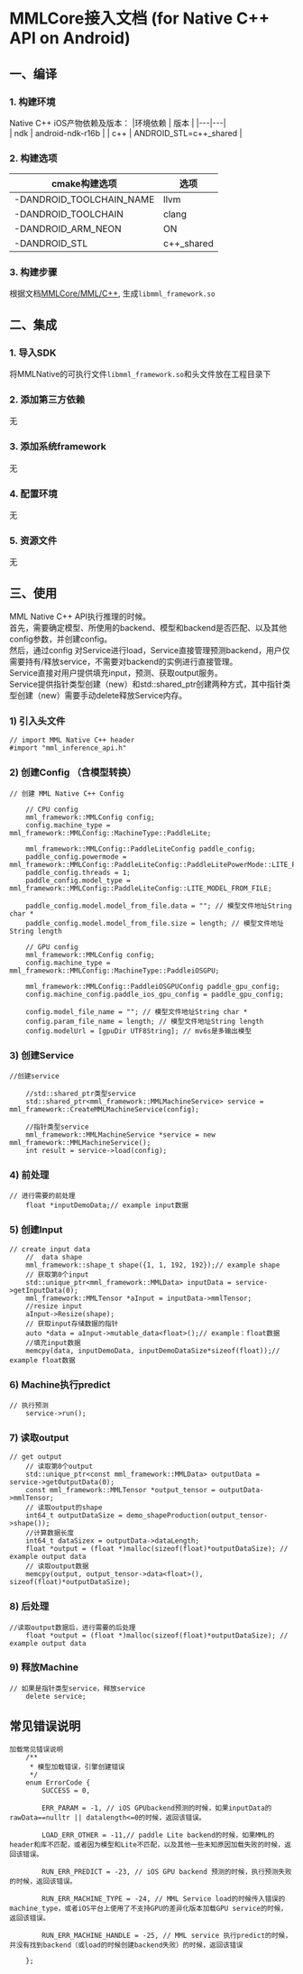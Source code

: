 # MMLCore接入文档 (for Native C++ API on Android)


## 一、编译
### 1. 构建环境
Native C++ iOS产物依赖及版本：
|环境依赖 | 版本 |
|---|---|  
| ndk | android-ndk-r16b |
| c++ | ANDROID_STL=c++_shared |



### 2. 构建选项
|cmake构建选项 | 选项 |
|---|---|  
| -DANDROID_TOOLCHAIN_NAME | llvm |
| -DANDROID_TOOLCHAIN | clang |
|-DANDROID_ARM_NEON | ON |
|-DANDROID_STL | c++_shared  |


### 3. 构建步骤
根据文档[MMLCore/MML/C++](MMLCore/MML/C%2B%2B/README.md), 生成`libmml_framework.so`

## 二、集成
### 1. 导入SDK
将MMLNative的可执行文件`libmml_framework.so`和头文件放在工程目录下


### 2. 添加第三方依赖
无

### 3. 添加系统framework
无

### 4. 配置环境
无

### 5. 资源文件
无

## 三、使用
   MML Native C++ API执行推理的时候。
   <br>
   首先，需要确定模型、所使用的backend、模型和backend是否匹配、以及其他config参数，并创建config。
   <br>
   然后，通过config 对Service进行load，Service直接管理预测backend，用户仅需要持有/释放service，不需要对backend的实例进行直接管理。
   <br>
   Service直接对用户提供填充input，预测、获取output服务。
   <br>
   Service提供指针类型创建（new）和std::shared_ptr创建两种方式，其中指针类型创建（new）需要手动delete释放Service内存。
    

### 1) 引入头文件
```
// import MML Native C++ header
#import "mml_inference_api.h"
```
### 2) 创建Config （含模型转换）
```
// 创建 MML Native C++ Config

    // CPU config
    mml_framework::MMLConfig config;
    config.machine_type = mml_framework::MMLConfig::MachineType::PaddleLite;

    mml_framework::MMLConfig::PaddleLiteConfig paddle_config;
    paddle_config.powermode = mml_framework::MMLConfig::PaddleLiteConfig::PaddleLitePowerMode::LITE_POWER_NO_BIND;
    paddle_config.threads = 1;
    paddle_config.model_type = mml_framework::MMLConfig::PaddleLiteConfig::LITE_MODEL_FROM_FILE;

    paddle_config.model.model_from_file.data = ""; // 模型文件地址String char *
    paddle_config.model.model_from_file.size = length; // 模型文件地址String length
    
    // GPU config
    mml_framework::MMLConfig config;
    config.machine_type = mml_framework::MMLConfig::MachineType::PaddleiOSGPU;
    
    mml_framework::MMLConfig::PaddleiOSGPUConfig paddle_gpu_config;
    config.machine_config.paddle_ios_gpu_config = paddle_gpu_config;
    
    config.model_file_name = ""; // 模型文件地址String char *
    config.param_file_name = length; // 模型文件地址String length
    config.modelUrl = [gpuDir UTF8String]; // mv6s是多输出模型
```
### 3) 创建Service
```
//创建service

    //std::shared_ptr类型service
    std::shared_ptr<mml_framework::MMLMachineService> service = mml_framework::CreateMMLMachineService(config);

    //指针类型service
    mml_framework::MMLMachineService *service = new mml_framework::MMLMachineService();
    int result = service->load(config);
```
### 4) 前处理
```
// 进行需要的前处理
    float *inputDemoData;// example input数据
```

### 5) 创建Input
```
// create input data
    //  data shape
    mml_framework::shape_t shape({1, 1, 192, 192});// example shape
    // 获取第0个input
    std::unique_ptr<mml_framework::MMLData> inputData = service->getInputData(0);
    mml_framework::MMLTensor *aInput = inputData->mmlTensor;
    //resize input
    aInput->Resize(shape);
    // 获取input存储数据的指针
    auto *data = aInput->mutable_data<float>();// example：float数据
    //填充input数据
    memcpy(data, inputDemoData, inputDemoDataSize*sizeof(float));// example float数据
```
### 6) Machine执行predict
```
// 执行预测
    service->run();
```

### 7) 读取output
```
// get output
    // 读取第0个output
    std::unique_ptr<const mml_framework::MMLData> outputData = service->getOutputData(0);
    const mml_framework::MMLTensor *output_tensor = outputData->mmlTensor;
    // 读取output的shape
    int64_t outputDataSize = demo_shapeProduction(output_tensor->shape());
    //计算数据长度
    int64_t dataSizex = outputData->dataLength;
    float *output = (float *)malloc(sizeof(float)*outputDataSize); // example output data
    // 读取output数据
    memcpy(output, output_tensor->data<float>(), sizeof(float)*outputDataSize);
```
 
### 8) 后处理
```
//读取output数据后，进行需要的后处理
    float *output = (float *)malloc(sizeof(float)*outputDataSize); // example output data

```

### 9) 释放Machine
```
// 如果是指针类型service，释放service
    delete service;
```

## 常见错误说明
```
加载常见错误说明
    /**
     * 模型加载错误，引擎创建错误
     */
    enum ErrorCode {
        SUCCESS = 0,
        
        ERR_PARAM = -1, // iOS GPUbackend预测的时候，如果inputData的rawData==nulltr || datalength<=0的时候，返回该错误。

        LOAD_ERR_OTHER = -11,// paddle Lite backend的时候，如果MML的header和库不匹配，或者因为模型和Lite不匹配，以及其他一些未知原因加载失败的时候，返回该错误。
        
        RUN_ERR_PREDICT = -23, // iOS GPU backend 预测的时候，执行预测失败的时候，返回该错误。
        
        RUN_ERR_MACHINE_TYPE = -24, // MML Service load的时候传入错误的machine_type，或者iOS平台上使用了不支持GPU的差异化版本加载GPU service的时候，返回该错误。
        
        RUN_ERR_MACHINE_HANDLE = -25, // MML service 执行predict的时候，并没有找到backend（或load的时候创建backend失败）的时候，返回该错误

    };
```
